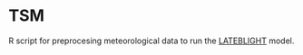 TSM
=====

R script for preprocesing meteorological data to run the [LATEBLIGHT](https://doi.org/10.1094/PHYTO-95-1191) model.
